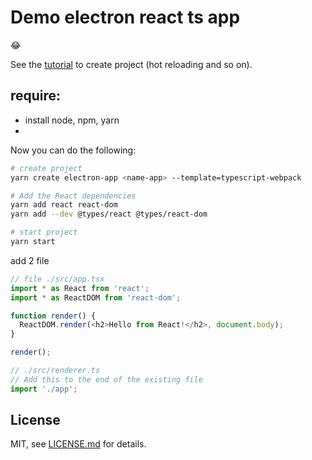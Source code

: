 # Demo electron react ts app 

:joy:

See the [tutorial](https://www.electronforge.io/guides/framework-integration/react-with-typescript) to create project (hot reloading and so on).

## require:

- install node, npm, yarn
- 


Now you can do the following:

```sh
# create project 
yarn create electron-app <name-app> --template=typescript-webpack

# Add the React dependencies
yarn add react react-dom
yarn add --dev @types/react @types/react-dom

# start project
yarn start
```

add 2 file

``` js
// file ./src/app.tsx
import * as React from 'react';
import * as ReactDOM from 'react-dom';

function render() {
  ReactDOM.render(<h2>Hello from React!</h2>, document.body);
}

render();
```

``` js
// ./src/renderer.ts
// Add this to the end of the existing file
import './app';
```

## License

MIT, see [LICENSE.md](http://github.com/mattdesl/template-electron-installation/blob/master/LICENSE.md) for details.
